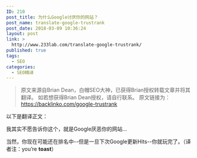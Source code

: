 ```yaml
---
ID: 210
post_title: 为什么Google讨厌你的网站？
post_name: translate-google-trustrank
post_date: 2018-03-09 10:36:24
layout: post
link: >
  http://www.233lab.com/translate-google-trustrank/
published: true
tags:
  - SEO
categories:
  - SEO精译
---
```

> 原文来源自Brian Dean，白帽SEO大神，已获得Brian授权转载文章并将其翻译。
> 如若想获得Brian Dean授权，请自行联系。
> 原文链接为：https://backlinko.com/google-trustrank

以下是翻译正文：

我其实不愿告诉你这个，就是Google厌恶你的网站...

当然，你现在可能还在排名中--但是一旦下次Google更新Hits--你就玩完了。（译者注：you’re **toast**）